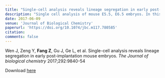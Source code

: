 ```yaml
---
title: "Single-cell analysis reveals lineage segregation in early post-implantation mouse embryos"
description: "Single cell analysis of mouse E5.5, E6.5 embryos. In this work, I dissected the embryos and prepared the single cell cDNA libraries." 
date: 2017-06-09
venue: 'Journal of Biological Chemistry'
paperurl: 'https://doi.org/10.1074/jbc.m117.780585'
citation: 
comments: false
---
```


Wen J, Zeng Y, **Fang Z**, Gu J, Ge L, et al. Single-cell analysis reveals lineage segregation in early post-implantation mouse embryos. *The Journal of biological chemistry* 2017;292:9840-54

Download [here](https://doi.org/10.1074/jbc.m117.780585)